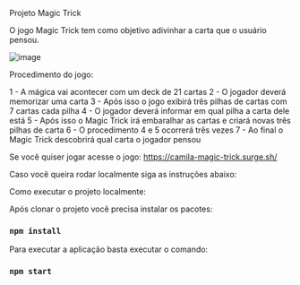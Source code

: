 
Projeto Magic Trick

O jogo Magic Trick tem como objetivo adivinhar a carta que o usuário pensou.

![image](https://user-images.githubusercontent.com/93163329/173884712-afb017c9-59c3-486d-818b-9156738a664f.png)


Procedimento do jogo:

1 - A mágica vai acontecer com um deck de 21 cartas
2 - O jogador deverá memorizar uma carta
3 - Após isso o jogo exibirá três pilhas de cartas com 7 cartas cada pilha
4 - O jogador deverá informar em qual pilha a carta dele está
5 - Após isso o Magic Trick irá embaralhar as cartas e criará novas três pilhas de carta
6 - O procedimento 4 e 5 ocorrerá três vezes
7 - Ao final o Magic Trick descobrirá qual carta o jogador pensou

Se você quiser jogar acesse o jogo:  https://camila-magic-trick.surge.sh/

Caso você queira rodar localmente siga as instruções abaixo:

Como executar o projeto localmente:

Após clonar o projeto você precisa instalar os pacotes:
### `npm install`

Para executar a aplicação basta executar o comando:
### `npm start`


